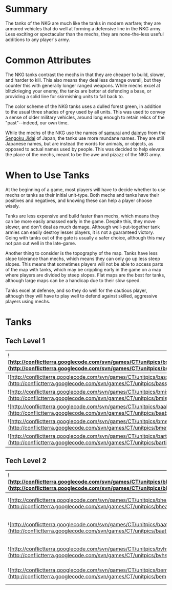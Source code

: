 # Summary #
The tanks of the NKG are much like the tanks in modern warfare; they are armored vehicles that do well at forming a defensive line in the NKG army.  Less exciting or spectacular than the mechs, they are none-the-less useful additions to any player's army.

# Common Attributes #
The NKG tanks contrast the mechs in that they are cheaper to build, slower, and harder to kill.  This also means they deal less damage overall, but they counter this with generally longer ranged weapons.  While mechs excel at blitzkrieging your enemy, the tanks are better at defending a base, or providing a solid line for skirmishing units to fall back to.

The color scheme of the NKG tanks uses a dulled forest green, in addition to the usual three shades of grey used by all units.  This was used to convey a sense of older military vehicles, around long enough to retain relics of the "past"--indeed, our own time.

While the mechs of the NKG use the names of [samurai](http://en.wikipedia.org/wiki/Samurai) and [daimyo](http://en.wikipedia.org/wiki/Daimyo) from the [Sengoku Jidai](http://en.wikipedia.org/wiki/Sengoku_period) of Japan, the tanks use more mundane names.  They are still Japanese names, but are instead the words for animals, or objects, as opposed to actual names used by people.  This was decided to help elevate the place of the mechs, meant to be the awe and pizazz of the NKG army.

# When to Use Tanks #
At the beginning of a game, most players will have to decide whether to use mechs or tanks as their initial unit-type.  Both mechs and tanks have their positives and negatives, and knowing these can help a player choose wisely.

Tanks are less expensive and build faster than mechs, which means they can be more easily amassed early in the game.  Despite this, they move slower, and don't deal as much damage.  Although well-put-together tank armies can easily destroy lesser players, it is not a guaranteed victory.  Going with tanks out of the gate is usually a safer choice, although this may not pan out well in the late-game.

Another thing to consider is the topography of the map.  Tanks have less slope tolerance than mechs, which means they can only go up less steep slopes.  This means that sometimes players will not be able to access parts of the map with tanks, which may be crippling early in the game on a map where players are divided by steep slopes.  Flat maps are the best for tanks, although large maps can be a handicap due to their slow speed.

Tanks excel at defense, and so they do well for the cautious player, although they will have to play well to defend against skilled, aggressive players using mechs.

# Tanks #

## Tech Level 1 ##

|![http://conflictterra.googlecode.com/svn/games/CT/unitpics/bscoutvehicle.png](http://conflictterra.googlecode.com/svn/games/CT/unitpics/bscoutvehicle.png)|[Shika Type Vehicle](http://code.google.com/p/conflictterra/wiki/NKGShikaTypeVehicle)|
|:----------------------------------------------------------------------------------------------------------------------------------------------------------|:------------------------------------------------------------------------------------|
|![http://conflictterra.googlecode.com/svn/games/CT/unitpics/bassaulttank.png](http://conflictterra.googlecode.com/svn/games/CT/unitpics/bassaulttank.png)  |[Oukami Type Tank](http://code.google.com/p/conflictterra/wiki/NKGOukamiTypeTank)    |
|![http://conflictterra.googlecode.com/svn/games/CT/unitpics/bmissiletank.png](http://conflictterra.googlecode.com/svn/games/CT/unitpics/bmissiletank.png)  |[Kuma Type Tank](http://code.google.com/p/conflictterra/wiki/NKGKumaTypeTank)        |
|![http://conflictterra.googlecode.com/svn/games/CT/unitpics/baabuggy.png](http://conflictterra.googlecode.com/svn/games/CT/unitpics/baabuggy.png)          |[Yumi Type Jeep](http://code.google.com/p/conflictterra/wiki/NKGYumiTypeJeep)        |
|![http://conflictterra.googlecode.com/svn/games/CT/unitpics/bmetaltruck.png](http://conflictterra.googlecode.com/svn/games/CT/unitpics/bmetaltruck.png)    |[Resurrection Truck](http://code.google.com/p/conflictterra/wiki/NKGResurrectionTruck)|
|![http://conflictterra.googlecode.com/svn/games/CT/unitpics/bartillery.png](http://conflictterra.googlecode.com/svn/games/CT/unitpics/bartillery.png)      |[Uma Type Hover Truck](http://code.google.com/p/conflictterra/wiki/NKGUmaTypeHoverTruck)|

## Tech Level 2 ##

|![http://conflictterra.googlecode.com/svn/games/CT/unitpics/bheavyassaulttank.png](http://conflictterra.googlecode.com/svn/games/CT/unitpics/bheavyassaulttank.png)|[Ogami Type Tank](http://code.google.com/p/conflictterra/wiki/NKGOgamiTypeTank)|
|:------------------------------------------------------------------------------------------------------------------------------------------------------------------|:------------------------------------------------------------------------------|
|![http://conflictterra.googlecode.com/svn/games/CT/unitpics/bheavymissiletank.png](http://conflictterra.googlecode.com/svn/games/CT/unitpics/bheavymissiletank.png)|[Okuma Type Tank](http://code.google.com/p/conflictterra/wiki/NKGOkumaTypeTank)|
|![http://conflictterra.googlecode.com/svn/games/CT/unitpics/baatruck.png](http://conflictterra.googlecode.com/svn/games/CT/unitpics/baatruck.png)                  |[Taka Type Armored Truck](http://code.google.com/p/conflictterra/wiki/NKGTakaTypeArmoredTruck)|
|![http://conflictterra.googlecode.com/svn/games/CT/unitpics/bvhsa.png](http://conflictterra.googlecode.com/svn/games/CT/unitpics/bvhsa.png)                        |[Sekai Type Tank](http://code.google.com/p/conflictterra/wiki/NKGSekaiTypeTank)|
|![http://conflictterra.googlecode.com/svn/games/CT/unitpics/bempcannon.png](http://conflictterra.googlecode.com/svn/games/CT/unitpics/bempcannon.png)              |[Kizetsu Type Tank](http://code.google.com/p/conflictterra/wiki/NKGKizetsuTypeTank)|